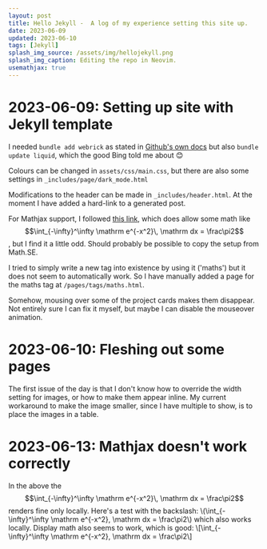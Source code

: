 ```yaml
---
layout: post
title: Hello Jekyll -  A log of my experience setting this site up.
date: 2023-06-09
updated: 2023-06-10
tags: [Jekyll]
splash_img_source: /assets/img/hellojekyll.png
splash_img_caption: Editing the repo in Neovim.
usemathjax: true
---
```




# 2023-06-09: Setting up site with Jekyll template

I needed `bundle add webrick` as stated in 
 [Github's own docs](https://docs.github.com/en/pages/setting-up-a-github-pages-site-with-jekyll/testing-your-github-pages-site-locally-with-jekyll)
 but also `bundle update liquid`, which the good Bing told me about 😊

Colours can be changed in `assets/css/main.css`, but there are also some settings in `_includes/page/dark_mode.html`

Modifications to the header can be made in `_includes/header.html`. At the moment I have added a hard-link to a generated post.

For Mathjax support, I followed [this link](http://webdocs.cs.ualberta.ca/~zichen2/blog/coding/setup/2019/02/17/how-to-add-mathjax-support-to-jekyll.html),
which does allow some math like $$\int_{-\infty}^\infty \mathrm e^{-x^2}\, \mathrm dx = \frac\pi2$$, but I find it a little odd. 
Should probably be possible to copy the setup from Math.SE.

I tried to simply write a new tag into existence by using it ('maths') but it does not seem to automatically work. 
So I have manually added a page for the maths tag at `/pages/tags/maths.html`.
  
Somehow, mousing over some of the project cards makes them disappear. 
Not entirely sure I can fix it myself, but maybe I can disable the mouseover animation.

# 2023-06-10: Fleshing out some pages

The first issue of the day is that I don't know how to override the width setting for images, or how to make them appear inline. 
My current workaround to make the image smaller, since I have multiple to show, is to place the images in a table.

# 2023-06-13: Mathjax doesn't work correctly
In the above the $$\int_{-\infty}^\infty \mathrm e^{-x^2}\, \mathrm dx = \frac\pi2$$ renders fine only locally. Here's a test with the backslash:
\\(\int_{-\infty}^\infty \mathrm e^{-x^2}\, \mathrm dx = \frac\pi2\\)
which also works locally. Display math also seems to work, which is good:
\\[\int_{-\infty}^\infty \mathrm e^{-x^2}\, \mathrm dx = \frac\pi2\\]
